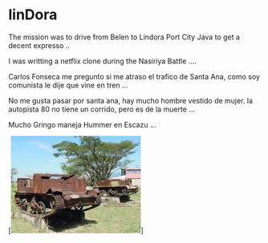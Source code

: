 linDora
=======

The mission was to drive from Belen
to Lindora Port City Java to get a decent expresso ..

I was writting a netflix clone during the Nasiriya Battle ....

Carlos Fonseca me pregunto si me atraso el trafico de Santa Ana,
como soy comunista le dije que vine en tren ...

No me gusta pasar por santa ana, hay mucho hombre vestido de mujer.
la autopista 80 no tiene un corrido, pero es de la muerte ... 

Mucho Gringo maneja Hummer en Escazu ...

[![que no se resistieran, por que sino los mataban ... ](https://raw.githubusercontent.com/rgarro/linDora/master/lindoPeq.jpeg)]
